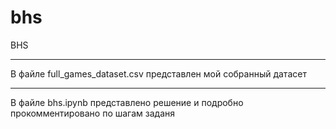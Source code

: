 # bhs
BHS
***
В файле full_games_dataset.csv представлен мой собранный датасет
***
В файле bhs.ipynb представлено решение и подробно прокомментировано по шагам заданя
